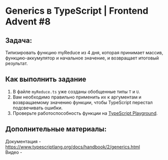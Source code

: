 # Generics в TypeScript | Frontend Advent #8

## Задача:
Типизировать функцию myReduce из 4 дня, которая принимает массив, функцию-аккумулятор и начальное значение, и возвращает итоговый результат.

## Как выполнить задание
1. В файле `myReduce.ts` уже созданы обобщенные типы `T` и `U`.  
2. Вам необходимо правильно применить их к аргументам и возвращаемому значению функции, чтобы TypeScript перестал подсвечивать ошибки.  
3. Проверьте работоспособность функции на [TypeScript Playground](https://www.typescriptlang.org/play).  

## Дополнительные материалы:
Документация - https://www.typescriptlang.org/docs/handbook/2/generics.html  
Видео - 
